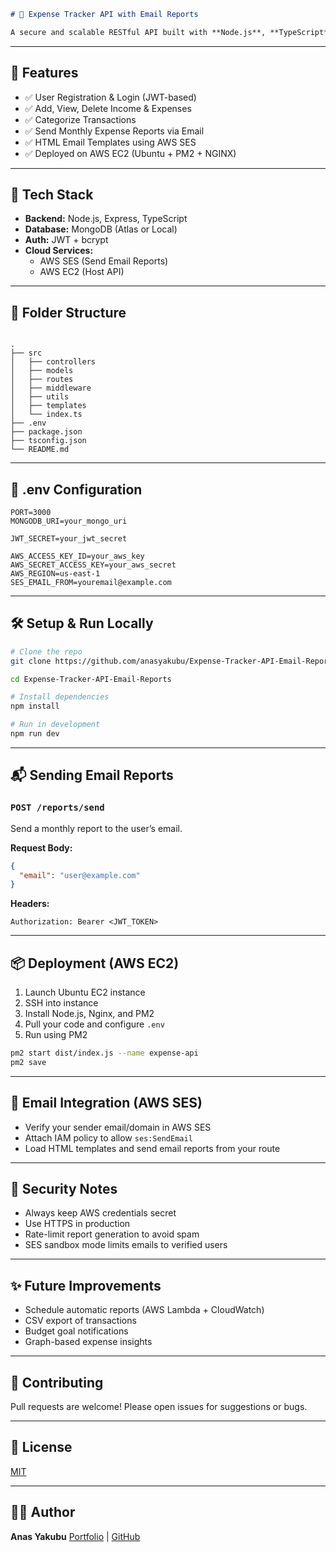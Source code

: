 ```md
# 💸 Expense Tracker API with Email Reports

A secure and scalable RESTful API built with **Node.js**, **TypeScript**, and **MongoDB** to help users track income and expenses. Users can also receive **automated email reports** via **AWS SES** and deploy the entire system on **AWS EC2**.
```

---

## 🚀 Features

- ✅ User Registration & Login (JWT-based)
- ✅ Add, View, Delete Income & Expenses
- ✅ Categorize Transactions
- ✅ Send Monthly Expense Reports via Email
- ✅ HTML Email Templates using AWS SES
- ✅ Deployed on AWS EC2 (Ubuntu + PM2 + NGINX)

---

## 🧰 Tech Stack

- **Backend:** Node.js, Express, TypeScript
- **Database:** MongoDB (Atlas or Local)
- **Auth:** JWT + bcrypt
- **Cloud Services:**  
  - AWS SES (Send Email Reports)  
  - AWS EC2 (Host API)

---

## 📂 Folder Structure

```

.
├── src
│   ├── controllers
│   ├── models
│   ├── routes
│   ├── middleware
│   ├── utils
│   ├── templates
│   └── index.ts
├── .env
├── package.json
├── tsconfig.json
└── README.md

````

---

## 🔐 .env Configuration

```env
PORT=3000
MONGODB_URI=your_mongo_uri

JWT_SECRET=your_jwt_secret

AWS_ACCESS_KEY_ID=your_aws_key
AWS_SECRET_ACCESS_KEY=your_aws_secret
AWS_REGION=us-east-1
SES_EMAIL_FROM=youremail@example.com
````

---

## 🛠 Setup & Run Locally

```bash
# Clone the repo
git clone https://github.com/anasyakubu/Expense-Tracker-API-Email-Reports.git

cd Expense-Tracker-API-Email-Reports

# Install dependencies
npm install

# Run in development
npm run dev
```

---

## 📬 Sending Email Reports

### `POST /reports/send`

Send a monthly report to the user’s email.

**Request Body:**

```json
{
  "email": "user@example.com"
}
```

**Headers:**

```http
Authorization: Bearer <JWT_TOKEN>
```

---

## 📦 Deployment (AWS EC2)

1. Launch Ubuntu EC2 instance
2. SSH into instance
3. Install Node.js, Nginx, and PM2
4. Pull your code and configure `.env`
5. Run using PM2

```bash
pm2 start dist/index.js --name expense-api
pm2 save
```

---

## 📧 Email Integration (AWS SES)

* Verify your sender email/domain in AWS SES
* Attach IAM policy to allow `ses:SendEmail`
* Load HTML templates and send email reports from your route

---

## 🔐 Security Notes

* Always keep AWS credentials secret
* Use HTTPS in production
* Rate-limit report generation to avoid spam
* SES sandbox mode limits emails to verified users

---

## ✨ Future Improvements

* Schedule automatic reports (AWS Lambda + CloudWatch)
* CSV export of transactions
* Budget goal notifications
* Graph-based expense insights

---

## 🤝 Contributing

Pull requests are welcome! Please open issues for suggestions or bugs.

---

## 📄 License

[MIT](LICENSE)

---

## 👨‍💻 Author

**Anas Yakubu**
[Portfolio](https://anasyakubu.netlify.app) | [GitHub](https://github.com/anasyakubu)

